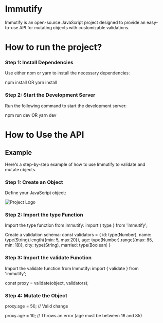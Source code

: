 # Immutify

Immutify is an open-source JavaScript project designed to provide an easy-to-use API for mutating objects with customizable validations.

# How to run the project?

### Step 1: Install Dependencies
Use either npm or yarn to install the necessary dependencies:

npm install 
OR
yarn install

### Step 2: Start the Development Server
Run the following command to start the development server:

npm run dev
OR
yarn dev

# How to Use the API

## Example
Here's a step-by-step example of how to use Immutify to validate and mutate objects.

### Step 1: Create an Object
Define your JavaScript object:

![Project Logo](Assets/schema.png)


### Step 2: Import the type Function
Import the type function from Immutify:
import { type } from 'immutify';

Create a validation schema:
const validators = {
    id: type(Number),
    name: type(String).length({min: 5, max:20}),
    age: type(Number).range({max: 85, min: 18}),
    city: type(String),
    married: type(Boolean)
}

### Step 3: Import the validate Function
Import the validate function from Immutify:
import { validate } from 'immutify';

const proxy = validate(object, validators);

### Step 4: Mutate the Object

proxy.age = 50;  // Valid change

proxy.age = 10;  // Throws an error (age must be between 18 and 85)








